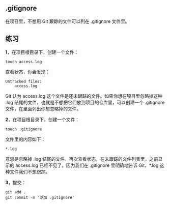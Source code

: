 ## .gitignore

在项目里，不想用 Git 跟踪的文件可以列在 .gitignore 文件里。

## 练习

**1**，在项目根目录下，创建一个文件：

```
touch access.log
```

查看状态，你会发现：

```
Untracked files:
	access.log
```

Git 认为 access.log 这个文件是还未跟踪的文件。如果你想在项目里忽略掉这种 .log 结尾的文件，也就是不想把它们放到项目的仓库里，可以创建一个 .gitignore 文件，在里面列出你想忽略掉的文件。

**2**，在项目根目录下，创建一个文件：

```
touch .gitignore
```

文件里的内容如下：

```
*.log
```

意思是忽略掉 .log 结尾的文件。再次查看状态，在未跟踪的文件列表里，之前显示的 access.log 已经不见了。因为我们在 .gitignore 里明确地告诉 Git，\*.log 这种文件我们不想跟踪。

**3**，提交：

```
git add .
git commit -m '添加 .gitignore'
```



